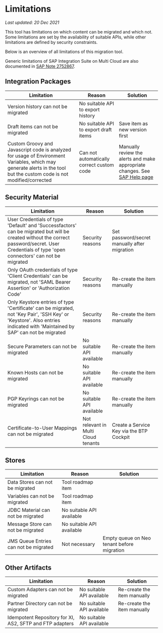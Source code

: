 # Limitations
*Last updated: 20 Dec 2021*

This tool has limitations on which content can be migrated and which not. Some limitations are set by the availability of suitable APIs, while other limitations are defined by security constraints.

Below is an overview of all limitations of this migration tool.

Generic limitations of SAP Integration Suite on Multi Cloud are also documented in [SAP Note 2752867](https://launchpad.support.sap.com/#/notes/2752867).

## Integration Packages

|Limitation|Reason|Solution
|-|-|-
|Version history can not be migrated|No suitable API to export history
|Draft items can not be migrated|No suitable API to export draft items|Save item as new version first
|Custom Groovy and Javascript code is analyzed for usage of Environment Variables, which may generate alerts in the tool but the custom code is not modified/corrected|Can not automatically correct custom code|Manually review the alerts and make appropriate changes. See [SAP Help page](https://help.sap.com/viewer/368c481cd6954bdfa5d0435479fd4eaf/Cloud/en-US/fb24f52d522b4a3b84c762ff7e085861.html)

## Security Material

|Limitation|Reason|Solution
|-|-|-
|User Credentials of type 'Default' and 'Successfactors' can be migrated but will be created without the correct password/secret. User Credentials of type 'open connectors' can not be migrated|Security reasons|Set password/secret manually after migration
|Only OAuth credentials of type 'Client Credentials' can be migrated, not 'SAML Bearer Assertion' or 'Authorization Code'|Security reasons|Re-create the item manually
|Only Keystore entries of type 'Certificate' can be migrated, not 'Key Pair', 'SSH Key' or 'Keystore'. Also entries indicated with 'Maintained by SAP' can not be migrated|Security reasons|Re-create the item manually
|Secure Parameters can not be migrated|No suitable API available|Re-create the item manually
|Known Hosts can not be migrated|No suitable API available|Re-create the item manually
|PGP Keyrings can not be migrated|No suitable API available|Re-create the item manually
|Certificate-to-User Mappings can not be migrated|Not relevant in Multi Cloud tenants|Create a Service Key via the BTP Cockpit

## Stores

|Limitation|Reason|Solution
|-|-|-
|Data Stores can not be migrated|Tool roadmap item
|Variables can not be migrated|Tool roadmap item
|JDBC Material can not be migrated|No suitable API available
|Message Store can not be migrated|No suitable API available
|JMS Queue Entries can not be migrated|Not necessary|Empty queue on Neo tenant before migration

## Other Artifacts

|Limitation|Reason|Solution
|-|-|-
|Custom Adapters can not be migrated|No suitable API available|Re-create the item manually
|Partner Directory can not be migrated|No suitable API available|Re-create the item manually
|Idempotent Repository for XI, AS2, SFTP and FTP adapters|No suitable API available

